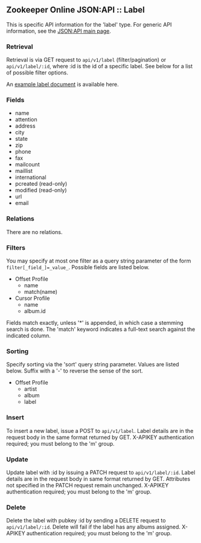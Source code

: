 ## Zookeeper Online JSON:API :: Label

This is specific API information for the 'label' type.  For generic API
information, see the [JSON:API main page](./API.md).

### Retrieval

Retrieval is via GET request to `api/v1/label` (filter/pagination) or
`api/v1/label/:id`, where :id is the id of a specific label.  See
below for a list of possible filter options.

An [example label document](Samples.md#label) is available here.

### Fields

* name
* attention
* address
* city
* state
* zip
* phone
* fax
* mailcount
* maillist
* international
* pcreated (read-only)
* modified (read-only)
* url
* email

### Relations

There are no relations.

### Filters

You may specify at most one filter as a query string parameter of the
form `filter[_field_]=_value_`.  Possible fields are listed below.

* Offset Profile
  * name
  * match(name)
* Cursor Profile
  * name
  * album.id

Fields match exactly, unless '*' is appended, in which case a stemming
search is done.  The 'match' keyword indicates a full-text search against
the indicated column.

### Sorting

Specify sorting via the 'sort' query string parameter.  Values are listed
below.  Suffix with a '-' to reverse the sense of the sort.

* Offset Profile
  * artist
  * album
  * label

### Insert

To insert a new label, issue a POST to `api/v1/label`.  Label details
are in the request body in the same format returned by GET.  X-APIKEY
authentication required; you must belong to the 'm' group.

### Update

Update label with :id by issuing a PATCH request to
`api/v1/label/:id`.  Label details are in the request body in same
format returned by GET.  Attributes not specified in the PATCH request
remain unchanged.  X-APIKEY authentication required; you must belong to
the 'm' group.

### Delete

Delete the label with pubkey :id by sending a DELETE request to
`api/v1/label/:id`.  Delete will fail if the label has any albums
assigned.  X-APIKEY authentication required; you must belong to the
'm' group.
